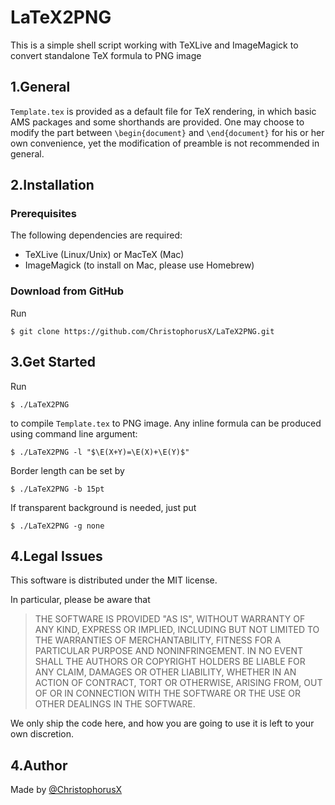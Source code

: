# LaTeX2PNG
This is a simple shell script working with TeXLive and ImageMagick to convert standalone TeX formula to PNG image
## 1.General
`Template.tex` is provided as a default file for TeX rendering, in which basic AMS packages and some shorthands are provided. One may choose to modify the part between `\begin{document}` and `\end{document}` for his or her own convenience, yet the modification of preamble is not recommended in general.
## 2.Installation
### Prerequisites
The following dependencies are required:
- TeXLive (Linux/Unix) or MacTeX (Mac)
- ImageMagick (to install on Mac, please use Homebrew)

### Download from GitHub
Run

`$ git clone https://github.com/ChristophorusX/LaTeX2PNG.git`

## 3.Get Started
Run

`$ ./LaTeX2PNG`

to compile `Template.tex` to PNG image. Any inline formula can be produced using command line argument:

`$ ./LaTeX2PNG -l "$\E(X+Y)=\E(X)+\E(Y)$"`

Border length can be set by 

`$ ./LaTeX2PNG -b 15pt`

If transparent background is needed, just put

`$ ./LaTeX2PNG -g none`

## 4.Legal Issues
This software is distributed under the MIT license.

In particular, please be aware that
> THE SOFTWARE IS PROVIDED "AS IS", WITHOUT WARRANTY OF ANY KIND, EXPRESS OR IMPLIED, INCLUDING BUT NOT LIMITED TO THE WARRANTIES OF MERCHANTABILITY, FITNESS FOR A PARTICULAR PURPOSE AND NONINFRINGEMENT. IN NO EVENT SHALL THE AUTHORS OR COPYRIGHT HOLDERS BE LIABLE FOR ANY CLAIM, DAMAGES OR OTHER LIABILITY, WHETHER IN AN ACTION OF CONTRACT, TORT OR OTHERWISE, ARISING FROM, OUT OF OR IN CONNECTION WITH THE SOFTWARE OR THE USE OR OTHER DEALINGS IN THE SOFTWARE.

We only ship the code here, and how you are going to use it is left to your own discretion.

## 4.Author
Made by [@ChristophorusX](https://github.com/ChristophorusX)
